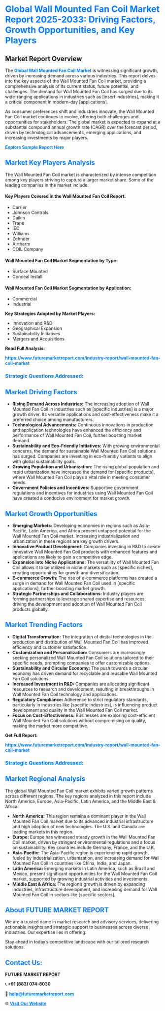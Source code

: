 <h1 style="color: #007BFF;">Global Wall Mounted Fan Coil Market Report 2025-2033: Driving Factors, Growth Opportunities, and Key Players</h1>

<section id="overview">
<h2>Market Report Overview</h2>
<p>The <a href="https://www.futuremarketreport.com/industry-report/wall-mounted-fan-coil-market" style="color: #007BFF; text-decoration: none;"><strong>Global Wall Mounted Fan Coil Market</strong></a> is witnessing significant growth, driven by increasing demand across various industries. This report delves into the key aspects of the Wall Mounted Fan Coil market, providing a comprehensive analysis of its current status, future potential, and challenges. The demand for Wall Mounted Fan Coil has surged due to its wide-ranging applications in industries such as [insert industries], making it a critical component in modern-day [applications].</p>
<p>As consumer preferences shift and industries innovate, the Wall Mounted Fan Coil market continues to evolve, offering both challenges and opportunities for stakeholders. The global market is expected to expand at a substantial compound annual growth rate (CAGR) over the forecast period, driven by technological advancements, emerging applications, and increasing investments by major players.</p>
</section>

<section id="overview">
<p><a href="https://www.futuremarketreport.com/request-sample/reportId=42269" style="color: #007BFF; text-decoration: none;"><strong>Explore Sample Report Here</strong></a></p>
</section>

<section id="key-players">
<h2 style="color: #007BFF;">Market Key Players Analysis</h2>
<p>The Wall Mounted Fan Coil market is characterized by intense competition among key players striving to capture a larger market share. Some of the leading companies in the market include:</p>
<h4>Key Players Covered in the Wall Mounted Fan Coil Report:</h4>
<ul><li>Carrier</li><li>Johnson Controls</li><li>Daikin</li><li>Trane</li><li>IEC</li><li>Williams</li><li>Zehnder</li><li>Airtherm</li><li>COIL Company</li></ul>
<h4>Wall Mounted Fan Coil Market Segmentation by Type:</h4>
<ul><li>Surface Mounted</li><li>Conceal Install</li></ul>

<h4>Wall Mounted Fan Coil Market Segmentation by Application:</h4>
<ul><li>Commercial</li><li>Industrial</li></ul>
<p><strong>Key Strategies Adopted by Market Players:</strong></p>
<ul>
<li>Innovation and R&D</li>
<li>Geographical Expansion</li>
<li>Sustainability Initiatives</li>
<li>Mergers and Acquisitions</li>
</ul>
</section>

<section>
<p><strong>Read Full Analysis: </strong></p><a href="https://www.futuremarketreport.com/industry-report/wall-mounted-fan-coil-market" style="color: #007BFF; text-decoration: none;"><strong>https://www.futuremarketreport.com/industry-report/wall-mounted-fan-coil-market</strong></a>
<h3 style="color: #007BFF;">Strategic Questions Addressed:</h3>
</section>

<section id="driving-factors">
<h2 style="color: #007BFF;">Market Driving Factors</h2>
<ul>
<li><strong>Rising Demand Across Industries:</strong> The increasing adoption of Wall Mounted Fan Coil in industries such as [specific industries] is a major growth driver. Its versatile applications and cost-effectiveness make it a preferred choice among manufacturers.</li>
<li><strong>Technological Advancements:</strong> Continuous innovations in production and application technologies have enhanced the efficiency and performance of Wall Mounted Fan Coil, further boosting market demand.</li>
<li><strong>Sustainability and Eco-Friendly Initiatives:</strong> With growing environmental concerns, the demand for sustainable Wall Mounted Fan Coil solutions has surged. Companies are investing in eco-friendly variants to align with global sustainability goals.</li>
<li><strong>Growing Population and Urbanization:</strong> The rising global population and rapid urbanization have increased the demand for [specific products], where Wall Mounted Fan Coil plays a vital role in meeting consumer needs.</li>
<li><strong>Government Policies and Incentives:</strong> Supportive government regulations and incentives for industries using Wall Mounted Fan Coil have created a conducive environment for market growth.</li>
</ul>
</section>

<section id="growth-opportunities">
<h2 style="color: #007BFF;">Market Growth Opportunities</h2>
<ul>
<li><strong>Emerging Markets:</strong> Developing economies in regions such as Asia-Pacific, Latin America, and Africa present untapped potential for the Wall Mounted Fan Coil market. Increasing industrialization and urbanization in these regions are key growth drivers.</li>
<li><strong>Innovative Product Development:</strong> Companies investing in R&D to create innovative Wall Mounted Fan Coil products with enhanced features and applications are likely to gain a competitive edge.</li>
<li><strong>Expansion into Niche Applications:</strong> The versatility of Wall Mounted Fan Coil allows it to be utilized in niche markets such as [specific niches], creating opportunities for growth and diversification.</li>
<li><strong>E-commerce Growth:</strong> The rise of e-commerce platforms has created a surge in demand for Wall Mounted Fan Coil used in [specific applications], further boosting market growth.</li>
<li><strong>Strategic Partnerships and Collaborations:</strong> Industry players are forming partnerships to leverage shared expertise and resources, driving the development and adoption of Wall Mounted Fan Coil products globally.</li>
</ul>
</section>

<section id="trending-factors">
<h2 style="color: #007BFF;">Market Trending Factors</h2>
<ul>
<li><strong>Digital Transformation:</strong> The integration of digital technologies in the production and distribution of Wall Mounted Fan Coil has improved efficiency and customer satisfaction.</li>
<li><strong>Customization and Personalization:</strong> Consumers are increasingly seeking personalized Wall Mounted Fan Coil solutions tailored to their specific needs, prompting companies to offer customizable options.</li>
<li><strong>Sustainability and Circular Economy:</strong> The push towards a circular economy has driven demand for recyclable and reusable Wall Mounted Fan Coil solutions.</li>
<li><strong>Increased Investment in R&D:</strong> Companies are allocating significant resources to research and development, resulting in breakthroughs in Wall Mounted Fan Coil technology and applications.</li>
<li><strong>Regulatory Compliance:</strong> Adherence to strict regulatory standards, particularly in industries like [specific industries], is influencing product development and quality in the Wall Mounted Fan Coil market.</li>
<li><strong>Focus on Cost-Effectiveness:</strong> Businesses are exploring cost-efficient Wall Mounted Fan Coil solutions without compromising on quality, making the market more competitive.</li>
</ul>
</section>

<section>
<p><strong>Get Full Report: </strong></p><a href="https://www.futuremarketreport.com/industry-report/wall-mounted-fan-coil-market" style="color: #007BFF; text-decoration: none;"><strong>https://www.futuremarketreport.com/industry-report/wall-mounted-fan-coil-market</strong></a>
<h3 style="color: #007BFF;">Strategic Questions Addressed:</h3>
</section>


<section id="regional-analysis">
<h2 style="color: #007BFF;">Market Regional Analysis</h2>
<p>The global Wall Mounted Fan Coil market exhibits varied growth patterns across different regions. The key regions analyzed in this report include North America, Europe, Asia-Pacific, Latin America, and the Middle East & Africa:</p>
<ul>
<li><strong>North America:</strong> This region remains a dominant player in the Wall Mounted Fan Coil market due to its advanced industrial infrastructure and high adoption of new technologies. The U.S. and Canada are leading markets in this region.</li>
<li><strong>Europe:</strong> Europe has witnessed steady growth in the Wall Mounted Fan Coil market, driven by stringent environmental regulations and a focus on sustainability. Key countries include Germany, France, and the U.K.</li>
<li><strong>Asia-Pacific:</strong> The Asia-Pacific region is experiencing rapid growth, fueled by industrialization, urbanization, and increasing demand for Wall Mounted Fan Coil in countries like China, India, and Japan.</li>
<li><strong>Latin America:</strong> Emerging markets in Latin America, such as Brazil and Mexico, present significant opportunities for the Wall Mounted Fan Coil market, supported by growing industrial activities and investments.</li>
<li><strong>Middle East & Africa:</strong> The region’s growth is driven by expanding industries, infrastructure development, and increasing demand for Wall Mounted Fan Coil in sectors like [specific sectors].</li>
</ul>
</section>

<footer>
<h2 style="color: #007BFF;">About FUTURE MARKET REPORT</h2>
<p>We are a trusted name in market research and advisory services, delivering actionable insights and strategic support to businesses across diverse industries. Our expertise lies in offering:</p>

<p>Stay ahead in today’s competitive landscape with our tailored research solutions.</p>

<h2 style="color: #007BFF;">Contact Us:</h2>
<p><strong>FUTURE MARKET REPORT</strong></p>
<p>📞 <strong>+91 (883) 074-8030</strong></p>
<p>📧 <strong><a href="mailto:help@futuremarketreport.com" style="color: #007BFF;">help@futuremarketreport.com</a></strong></p>
<p>🌐 <strong><a href="https://www.futuremarketreport.com/" style="color: #007BFF;">Visit Our Website</a></strong></p>
</footer>